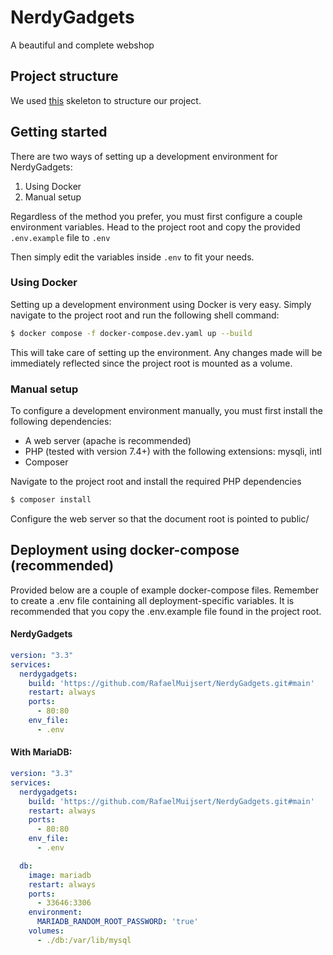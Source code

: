 # NerdyGadgets

A beautiful and complete webshop


## Project structure
We used [this](https://github.com/php-pds/skeleton) skeleton to structure our project.

## Getting started
There are two ways of setting up a development environment for NerdyGadgets:
1. Using Docker
2. Manual setup

Regardless of the method you prefer, you must first configure a couple environment variables. 
Head to the project root and copy the provided `.env.example` file to `.env` 

Then simply edit the variables inside `.env` to fit your needs.

### Using Docker
Setting up a development environment using Docker is very easy. Simply navigate to the project root and run the following shell command:
```bash
$ docker compose -f docker-compose.dev.yaml up --build
```
This will take care of setting up the environment. Any changes made will be immediately reflected since the project root is mounted as a volume.

### Manual setup
To configure a development environment manually, you must first install the following dependencies:
- A web server (apache is recommended)
- PHP (tested with version 7.4+) with the following extensions: mysqli, intl
- Composer

Navigate to the project root and install the required PHP dependencies
```bash
$ composer install
```
Configure the web server so that the document root is pointed to public/

## Deployment using docker-compose (recommended)
Provided below are a couple of example docker-compose files.
Remember to create a .env file containing all deployment-specific variables. 
It is recommended that you copy the .env.example file found in the project root.
#### NerdyGadgets
```yaml
version: "3.3"
services:
  nerdygadgets:
    build: 'https://github.com/RafaelMuijsert/NerdyGadgets.git#main'
    restart: always
    ports:
      - 80:80
    env_file:
      - .env
```
#### With MariaDB:
```yaml
version: "3.3"
services:
  nerdygadgets:
    build: 'https://github.com/RafaelMuijsert/NerdyGadgets.git#main'
    restart: always
    ports:
      - 80:80
    env_file:
      - .env

  db:
    image: mariadb
    restart: always
    ports:
      - 33646:3306
    environment:
      MARIADB_RANDOM_ROOT_PASSWORD: 'true'
    volumes:
      - ./db:/var/lib/mysql
```
